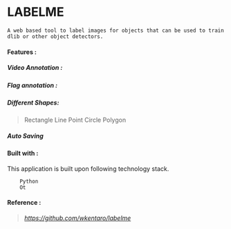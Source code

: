 # LABELME
```
A web based tool to label images for objects that can be used to train dlib or other object detectors.
```
#### Features : 
##### Video Annotation : 
> 
##### Flag annotation :
> 
##### Different Shapes:
> Rectangle
> Line
> Point
> Circle
> Polygon
##### Auto Saving
> 

#### Built with :
This application is built upon following technology stack.
```
    Python
    Ot
```

#### Reference : 
> _https://github.com/wkentaro/labelme_